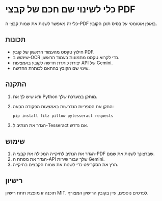 # כלי לשינוי שם חכם של קבצי PDF

כלי זה מאפשר לשנות את שמות קבצי ה-PDF באופן אוטומטי על בסיס תוכן הקובץ.

## תכונות

- חילוץ טקסט מהעמוד הראשון של קובץ PDF.
- שימוש ב-OCR כדי לקרוא טקסט מתמונות בעמוד הראשון.
- יצירת כותרת חדשה לקובץ באמצעות API של Gemini.
- שינוי שם הקובץ בהתאם לכותרת החדשה.

## התקנה

1. ודא שיש לך את Python מותקן במערכת שלך.
2. התקן את הספריות הנדרשות באמצעות הפקודה הבאה:

   ```bash
   pip install fitz pillow pytesseract requests
   ```

3. הגדר את הנתיב ל-Tesseract אם נדרש.

## שימוש

1. הגדר את הנתיב לתיקייה המכילה את קבצי ה-PDF שברצונך לשנות את שמם.
2. הגדר את מפתח ה-API שלך עבור שירות Gemini.
3. הרץ את הסקריפט כדי לשנות את שמות הקבצים בתיקייה.

## רישיון

תוכנה זו מופצת תחת רישיון MIT. לפרטים נוספים, עיין בקובץ הרישיון המצורף.
